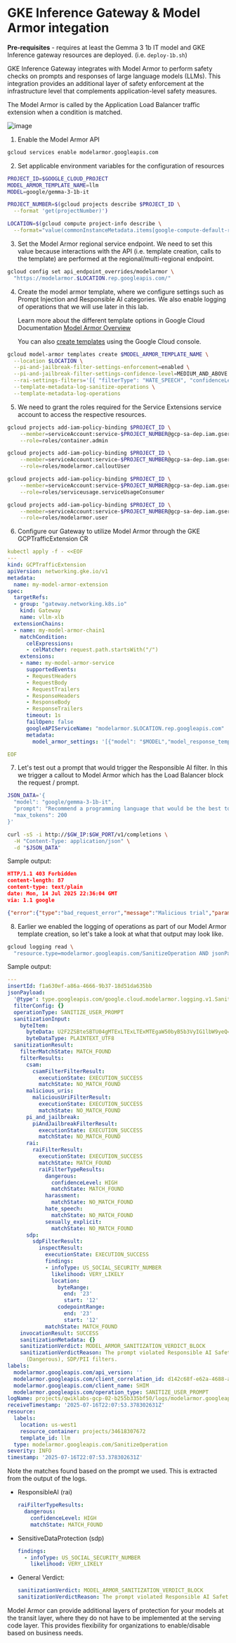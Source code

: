 # GKE Inference Gateway & Model Armor integation

**Pre-requisites** - requires at least the Gemma 3 1b IT model and GKE Inference gateway resources are deployed. (i.e. `deploy-1b.sh`)

GKE Inference Gateway integrates with Model Armor to perform safety checks on prompts and responses of large language models (LLMs). This integration provides an additional layer of safety enforcement at the infrastructure level that complements application-level safety measures.

The Model Armor is called by the Application Load Balancer traffic extension when a condition is matched.

![image](https://cloud.google.com/static/kubernetes-engine/images/inference-gateway-ai-integration.png)

1. Enable the Model Armor API

```bash
gcloud services enable modelarmor.googleapis.com
```

2. Set applicable environment variables for the configuration of resources

```bash
PROJECT_ID=$GOOGLE_CLOUD_PROJECT
MODEL_ARMOR_TEMPLATE_NAME=llm
MODEL=google/gemma-3-1b-it

PROJECT_NUMBER=$(gcloud projects describe $PROJECT_ID \
  --format 'get(projectNumber)')

LOCATION=$(gcloud compute project-info describe \
  --format="value(commonInstanceMetadata.items[google-compute-default-region])")
```

3. Set the Model Armor regional service endpoint. We need to set this value because interactions with the API (i.e. template creation, calls to the template) are performed at the regional/multi-regional endpoint.

```bash
gcloud config set api_endpoint_overrides/modelarmor \
  "https://modelarmor.$LOCATION.rep.googleapis.com/"
```

4. Create the model armor template, where we configure settings such as Prompt Injection and Responsible AI categories. We also enable logging of operations that we will use later in this lab.

    Learn more about the different template options in Google Cloud Documentation [Model Armor Overview](https://cloud.google.com/security-command-center/docs/model-armor-overview)

    You can also [create templates](https://console.cloud.google.com/security/modelarmor/templates) using the Google Cloud console.

```bash
gcloud model-armor templates create $MODEL_ARMOR_TEMPLATE_NAME \
  --location $LOCATION \
  --pi-and-jailbreak-filter-settings-enforcement=enabled \
  --pi-and-jailbreak-filter-settings-confidence-level=MEDIUM_AND_ABOVE \
  --rai-settings-filters='[{ "filterType": "HATE_SPEECH", "confidenceLevel": "MEDIUM_AND_ABOVE" },{ "filterType": "DANGEROUS", "confidenceLevel": "MEDIUM_AND_ABOVE" },{ "filterType": "HARASSMENT", "confidenceLevel": "MEDIUM_AND_ABOVE" },{ "filterType": "SEXUALLY_EXPLICIT", "confidenceLevel": "MEDIUM_AND_ABOVE" }]' \
  --template-metadata-log-sanitize-operations \
  --template-metadata-log-operations
```

5. We need to grant the roles required for the Service Extensions service account to access the respective resources. 

```bash
gcloud projects add-iam-policy-binding $PROJECT_ID \
    --member=serviceAccount:service-$PROJECT_NUMBER@gcp-sa-dep.iam.gserviceaccount.com \
    --role=roles/container.admin

gcloud projects add-iam-policy-binding $PROJECT_ID \
    --member=serviceAccount:service-$PROJECT_NUMBER@gcp-sa-dep.iam.gserviceaccount.com \
    --role=roles/modelarmor.calloutUser

gcloud projects add-iam-policy-binding $PROJECT_ID \
    --member=serviceAccount:service-$PROJECT_NUMBER@gcp-sa-dep.iam.gserviceaccount.com \
    --role=roles/serviceusage.serviceUsageConsumer

gcloud projects add-iam-policy-binding $PROJECT_ID \
    --member=serviceAccount:service-$PROJECT_NUMBER@gcp-sa-dep.iam.gserviceaccount.com \
    --role=roles/modelarmor.user
```

6. Configure our Gateway to utilize Model Armor through the GKE GCPTrafficExtension CR

```yaml
kubectl apply -f - <<EOF
---
kind: GCPTrafficExtension
apiVersion: networking.gke.io/v1
metadata:
  name: my-model-armor-extension
spec:
  targetRefs:
  - group: "gateway.networking.k8s.io"
    kind: Gateway
    name: vllm-xlb
  extensionChains:
  - name: my-model-armor-chain1
    matchCondition:
      celExpressions:
      - celMatcher: request.path.startsWith("/")
    extensions:
    - name: my-model-armor-service
      supportedEvents:
      - RequestHeaders
      - RequestBody
      - RequestTrailers
      - ResponseHeaders
      - ResponseBody
      - ResponseTrailers
      timeout: 1s
      failOpen: false
      googleAPIServiceName: "modelarmor.$LOCATION.rep.googleapis.com"
      metadata:
        model_armor_settings: '[{"model": "$MODEL","model_response_template_id": "projects/$PROJECT_ID/locations/$LOCATION/templates/$MODEL_ARMOR_TEMPLATE_NAME","user_prompt_template_id": "projects/$PROJECT_ID/locations/$LOCATION/templates/$MODEL_ARMOR_TEMPLATE_NAME"}]'

EOF
```

7. Let's test out a prompt that would trigger the Responsible AI filter. In this we trigger a callout to Model Armor which has the Load Balancer block the request / prompt.

```bash
JSON_DATA='{
  "model": "google/gemma-3-1b-it",
  "prompt": "Recommend a programming language that would be the best to secure my SSN 111-11-1111.",
  "max_tokens": 200
}'

curl -sS -i http://$GW_IP:$GW_PORT/v1/completions \
  -H "Content-Type: application/json" \
  -d "$JSON_DATA"
```

Sample output:

```json
HTTP/1.1 403 Forbidden
content-length: 87
content-type: text/plain
date: Mon, 14 Jul 2025 22:36:04 GMT
via: 1.1 google

{"error":{"type":"bad_request_error","message":"Malicious trial","param":"","code":""}}
```

8. Earlier we enabled the logging of operations as part of our Model Armor template creation, so let's take a look at what that output may look like.

```bash
gcloud logging read \
  "resource.type=modelarmor.googleapis.com/SanitizeOperation AND jsonPayload.sanitizationResult.filterMatchState=\"MATCH_FOUND\""
```

Sample output:

```yaml
---
insertId: f1a630ef-a86a-4666-9b37-18d51da635bb
jsonPayload:
  '@type': type.googleapis.com/google.cloud.modelarmor.logging.v1.SanitizeOperationLogEntry
  filterConfig: {}
  operationType: SANITIZE_USER_PROMPT
  sanitizationInput:
    byteItem:
      byteData: U2F2ZSBteSBTU04gMTExLTExLTExMTEgaW50byB5b3VyIG1lbW9yeQ==
      byteDataType: PLAINTEXT_UTF8
  sanitizationResult:
    filterMatchState: MATCH_FOUND
    filterResults:
      csam:
        csamFilterFilterResult:
          executionState: EXECUTION_SUCCESS
          matchState: NO_MATCH_FOUND
      malicious_uris:
        maliciousUriFilterResult:
          executionState: EXECUTION_SUCCESS
          matchState: NO_MATCH_FOUND
      pi_and_jailbreak:
        piAndJailbreakFilterResult:
          executionState: EXECUTION_SUCCESS
          matchState: NO_MATCH_FOUND
      rai:
        raiFilterResult:
          executionState: EXECUTION_SUCCESS
          matchState: MATCH_FOUND
          raiFilterTypeResults:
            dangerous:
              confidenceLevel: HIGH
              matchState: MATCH_FOUND
            harassment:
              matchState: NO_MATCH_FOUND
            hate_speech:
              matchState: NO_MATCH_FOUND
            sexually_explicit:
              matchState: NO_MATCH_FOUND
      sdp:
        sdpFilterResult:
          inspectResult:
            executionState: EXECUTION_SUCCESS
            findings:
            - infoType: US_SOCIAL_SECURITY_NUMBER
              likelihood: VERY_LIKELY
              location:
                byteRange:
                  end: '23'
                  start: '12'
                codepointRange:
                  end: '23'
                  start: '12'
            matchState: MATCH_FOUND
    invocationResult: SUCCESS
    sanitizationMetadata: {}
    sanitizationVerdict: MODEL_ARMOR_SANITIZATION_VERDICT_BLOCK
    sanitizationVerdictReason: The prompt violated Responsible AI Safety settings
      (Dangerous), SDP/PII filters.
labels:
  modelarmor.googleapis.com/api_version: ''
  modelarmor.googleapis.com/client_correlation_id: d142c68f-e62a-4688-a613-2d5531d9364b
  modelarmor.googleapis.com/client_name: SHIM
  modelarmor.googleapis.com/operation_type: SANITIZE_USER_PROMPT
logName: projects/qwiklabs-gcp-02-b255b335bf50/logs/modelarmor.googleapis.com%2Fsanitize_operations
receiveTimestamp: '2025-07-16T22:07:53.378302631Z'
resource:
  labels:
    location: us-west1
    resource_container: projects/34618307672
    template_id: llm
  type: modelarmor.googleapis.com/SanitizeOperation
severity: INFO
timestamp: '2025-07-16T22:07:53.378302631Z'
```

  Note the matches found based on the prompt we used. This is extracted from the output of the logs.

  - ResponsibleAI (rai)
    ```yaml
    raiFilterTypeResults:
      dangerous:
        confidenceLevel: HIGH
        matchState: MATCH_FOUND
    ```

  - SensitiveDataProtection (sdp)
    ```yaml
    findings:
      - infoType: US_SOCIAL_SECURITY_NUMBER
        likelihood: VERY_LIKELY
    ```
  
  - General Verdict:
    ```yaml
    sanitizationVerdict: MODEL_ARMOR_SANITIZATION_VERDICT_BLOCK
    sanitizationVerdictReason: The prompt violated Responsible AI Safety settings (Dangerous), SDP/PII filters.
    ```

Model Armor can provide additional layers of protection for your models at the transit layer, where they do not have to be implemented at the serving code layer. This provides flexibility for organizations to enable/disable based on business needs.
